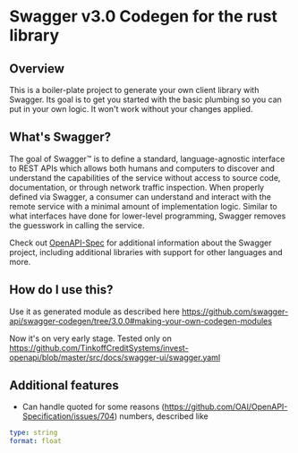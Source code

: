 # Swagger v3.0 Codegen for the rust library

## Overview
This is a boiler-plate project to generate your own client library with Swagger.  Its goal is
to get you started with the basic plumbing so you can put in your own logic.  It won't work without
your changes applied.

## What's Swagger?
The goal of Swagger™ is to define a standard, language-agnostic interface to REST APIs which allows both humans and computers to discover and understand the capabilities of the service without access to source code, documentation, or through network traffic inspection. When properly defined via Swagger, a consumer can understand and interact with the remote service with a minimal amount of implementation logic. Similar to what interfaces have done for lower-level programming, Swagger removes the guesswork in calling the service.


Check out [OpenAPI-Spec](https://github.com/OAI/OpenAPI-Specification) for additional information about the Swagger project, including additional libraries with support for other languages and more. 

## How do I use this?
Use it as generated module as described here https://github.com/swagger-api/swagger-codegen/tree/3.0.0#making-your-own-codegen-modules

Now it's on very early stage. Tested only on https://github.com/TinkoffCreditSystems/invest-openapi/blob/master/src/docs/swagger-ui/swagger.yaml

## Additional features
- Can handle quoted for some reasons (https://github.com/OAI/OpenAPI-Specification/issues/704) numbers, described like
```yaml
type: string
format: float
```
